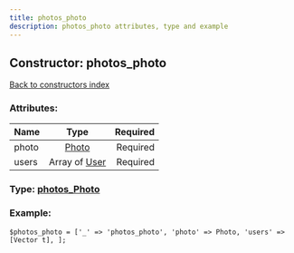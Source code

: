 ```yaml
---
title: photos_photo
description: photos_photo attributes, type and example
---
```

## Constructor: photos\_photo  
[Back to constructors index](index.md)



### Attributes:

| Name     |    Type       | Required |
|----------|:-------------:|---------:|
|photo|[Photo](../types/Photo.md) | Required|
|users|Array of [User](../types/User.md) | Required|



### Type: [photos\_Photo](../types/photos_Photo.md)


### Example:

```
$photos_photo = ['_' => 'photos_photo', 'photo' => Photo, 'users' => [Vector t], ];
```